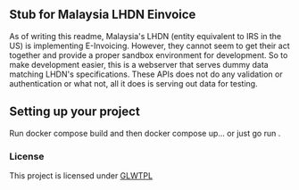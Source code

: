 ## Stub for Malaysia LHDN Einvoice 

As of writing this readme, Malaysia's LHDN (entity equivalent to IRS in the US) is implementing E-Invoicing.
However, they cannot seem to get their act together and provide a proper sandbox environment for development.
So to make development easier, this is a webserver that serves dummy data matching LHDN's specifications.
These APIs does not do any validation or authentication or what not, all it does is serving out data for testing.

## Setting up your project

Run docker compose build and then docker compose up... or just go run .

### License
This project is licensed under [GLWTPL](https://github.com/me-shaon/GLWTPL/blob/master/LICENSE)
